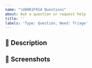```yaml
---
name: "\U0001F914 Questions"
about: Ask a question or request help
title: ''
labels: 'Type: Question, Need: Triage'
---
```


## :book: Description

<!--
  Describe your question or request in details.
-->

## :camera_flash: Screenshots

<!--
  Add screenshots to show your question to make it easier to understand and
  give more context.

  Delete this section if not needed.
-->
